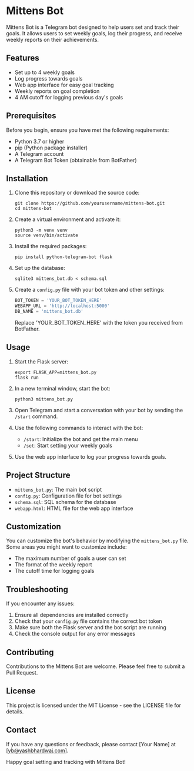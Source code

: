 # Mittens Bot

Mittens Bot is a Telegram bot designed to help users set and track their goals. It allows users to set weekly goals, log their progress, and receive weekly reports on their achievements.

## Features

- Set up to 4 weekly goals
- Log progress towards goals
- Web app interface for easy goal tracking
- Weekly reports on goal completion
- 4 AM cutoff for logging previous day's goals

## Prerequisites

Before you begin, ensure you have met the following requirements:

- Python 3.7 or higher
- pip (Python package installer)
- A Telegram account
- A Telegram Bot Token (obtainable from BotFather)

## Installation

1. Clone this repository or download the source code:

   ```
   git clone https://github.com/yourusername/mittens-bot.git
   cd mittens-bot
   ```

2. Create a virtual environment and activate it:

   ```
   python3 -m venv venv
   source venv/bin/activate
   ```

3. Install the required packages:

   ```
   pip install python-telegram-bot flask
   ```

4. Set up the database:

   ```
   sqlite3 mittens_bot.db < schema.sql
   ```

5. Create a `config.py` file with your bot token and other settings:

   ```python
   BOT_TOKEN = 'YOUR_BOT_TOKEN_HERE'
   WEBAPP_URL = 'http://localhost:5000'
   DB_NAME = 'mittens_bot.db'
   ```

   Replace 'YOUR_BOT_TOKEN_HERE' with the token you received from BotFather.

## Usage

1. Start the Flask server:

   ```
   export FLASK_APP=mittens_bot.py
   flask run
   ```

2. In a new terminal window, start the bot:

   ```
   python3 mittens_bot.py
   ```

3. Open Telegram and start a conversation with your bot by sending the `/start` command.

4. Use the following commands to interact with the bot:
   - `/start`: Initialize the bot and get the main menu
   - `/set`: Start setting your weekly goals

5. Use the web app interface to log your progress towards goals.

## Project Structure

- `mittens_bot.py`: The main bot script
- `config.py`: Configuration file for bot settings
- `schema.sql`: SQL schema for the database
- `webapp.html`: HTML file for the web app interface

## Customization

You can customize the bot's behavior by modifying the `mittens_bot.py` file. Some areas you might want to customize include:

- The maximum number of goals a user can set
- The format of the weekly report
- The cutoff time for logging goals

## Troubleshooting

If you encounter any issues:

1. Ensure all dependencies are installed correctly
2. Check that your `config.py` file contains the correct bot token
3. Make sure both the Flask server and the bot script are running
4. Check the console output for any error messages

## Contributing

Contributions to the Mittens Bot are welcome. Please feel free to submit a Pull Request.

## License

This project is licensed under the MIT License - see the LICENSE file for details.

## Contact

If you have any questions or feedback, please contact [Your Name] at [yb@yashbhardwaj.com].

Happy goal setting and tracking with Mittens Bot!